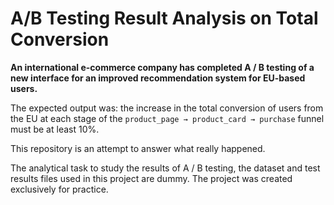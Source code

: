 # A/B Testing Result Analysis on Total Conversion

**An international e-commerce company has completed A / B testing of a new interface for an improved recommendation system for EU-based users.**

The expected output was:
the increase in the total conversion of users from the EU at each stage of the `product_page → product_card → purchase` funnel must be at least 10%.

This repository is an attempt to answer what really happened.

The analytical task to study the results of A / B testing, the dataset and test results files used in this project are dummy. The project was created exclusively for practice.
